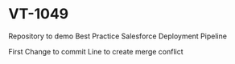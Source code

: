 # VT-1049
Repository to demo Best Practice Salesforce Deployment Pipeline 

First Change to commit
Line to create merge conflict 